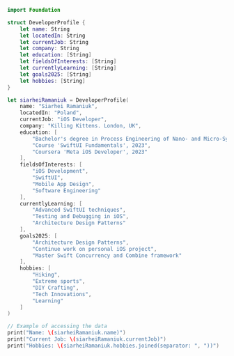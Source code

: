 ```swift
import Foundation

struct DeveloperProfile {
    let name: String
    let locatedIn: String
    let currentJob: String
    let company: String
    let education: [String]
    let fieldsOfInterests: [String]
    let currentlyLearning: [String]
    let goals2025: [String]
    let hobbies: [String]
}

let siarheiRamaniuk = DeveloperProfile(
    name: "Siarhei Ramaniuk",
    locatedIn: "Poland",
    currentJob: "iOS Developer",
    company: "Killing Kittens. London, UK",
    education: [
        "Bachelor's degree in Process Engineering of Nano- and Micro-Systems, Belarusian National Technical University, 2012",
        "Course 'SwiftUI Fundamentals', 2023",
        "Coursera 'Meta iOS Developer', 2023"
    ],
    fieldsOfInterests: [
        "iOS Development",
        "SwiftUI",
        "Mobile App Design",
        "Software Engineering"
    ],
    currentlyLearning: [
        "Advanced SwiftUI techniques",
        "Testing and Debugging in iOS",
        "Architecture Design Patterns"
    ],
    goals2025: [
        "Architecture Design Patterns",
        "Continue work on personal iOS project",
        "Master Swift Concurrency and Combine framework"
    ],
    hobbies: [
        "Hiking", 
        "Extreme sports",
        "DIY Crafting", 
        "Tech Innovations", 
        "Learning"
    ]
)

// Example of accessing the data
print("Name: \(siarheiRamaniuk.name)")
print("Current Job: \(siarheiRamaniuk.currentJob)")
print("Hobbies: \(siarheiRamaniuk.hobbies.joined(separator: ", "))")
```

<!--
**tipe56/tipe56** is a ✨ _special_ ✨ repository because its `README.md` (this file) appears on your GitHub profile.

Here are some ideas to get you started:

- 🔭 I’m currently working on ...
- 🌱 I’m currently learning ...
- 👯 I’m looking to collaborate on ...
- 🤔 I’m looking for help with ...
- 💬 Ask me about ...
- 📫 How to reach me: ...
- 😄 Pronouns: ...
- ⚡ Fun fact: ...
-->

